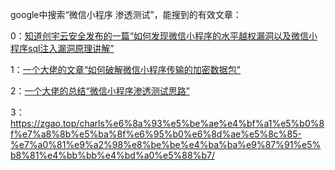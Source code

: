 google中搜索“微信小程序 渗透测试”，能搜到的有效文章：  

0：[知道创宇云安全发布的一篇“如何发现微信小程序的水平越权漏洞以及微信小程序sql注入漏洞原理讲解”](https://zhuanlan.zhihu.com/p/25904744)  

1：[一个大佬的文章“如何破解微信小程序传输的加密数据包”](http://byd.dropsec.xyz/2019/08/07/%E6%B8%97%E9%80%8F%E6%B5%8B%E8%AF%95%E4%B9%8B%E5%BE%AE%E4%BF%A1%E5%B0%8F%E7%A8%8B%E5%BA%8F%E7%A0%B4%E8%A7%A3/)  

2：[一个大佬的总结“微信小程序渗透测试思路”](http://www.52bug.cn/hkjs/5520.html)  

3：https://zgao.top/charls%e6%8a%93%e5%be%ae%e4%bf%a1%e5%b0%8f%e7%a8%8b%e5%ba%8f%e6%95%b0%e6%8d%ae%e5%8c%85-%e7%a0%81%e9%a2%98%e8%be%be%e4%ba%ba%e9%87%91%e5%b8%81%e4%bb%bb%e4%bd%a0%e5%88%b7/
